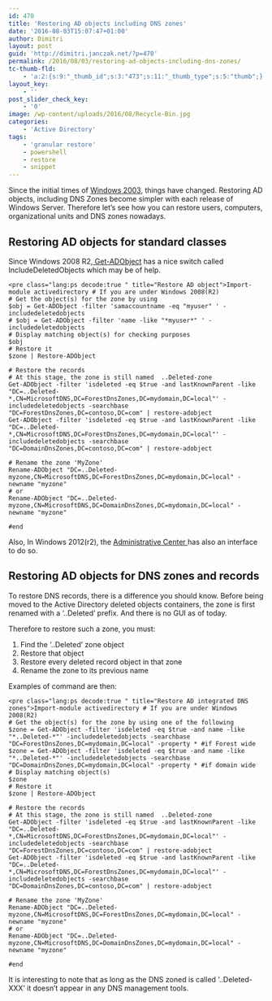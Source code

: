 ```yaml
---
id: 470
title: 'Restoring AD objects including DNS zones'
date: '2016-08-03T15:07:47+01:00'
author: Dimitri
layout: post
guid: 'http://dimitri.janczak.net/?p=470'
permalink: /2016/08/03/restoring-ad-objects-including-dns-zones/
tc-thumb-fld:
    - 'a:2:{s:9:"_thumb_id";s:3:"473";s:11:"_thumb_type";s:5:"thumb";}'
layout_key:
    - ''
post_slider_check_key:
    - '0'
image: /wp-content/uploads/2016/08/Recycle-Bin.jpg
categories:
    - 'Active Directory'
tags:
    - 'granular restore'
    - powershell
    - restore
    - snippet
---
```


Since the initial times of [Windows 2003](https://msdn.microsoft.com/en-us/library/ms677923(v=vs.85).aspx), things have changed. Restoring AD objects, including DNS Zones become simpler with each release of Windows Server. Therefore let’s see how you can restore users, computers, organizational units and DNS zones nowadays.

## Restoring AD objects for standard classes

Since Windows 2008 R2,[ Get-ADObject](https://technet.microsoft.com/en-us/library/ee617198.aspx) has a nice switch called IncludeDeletedObjects which may be of help.

```
<pre class="lang:ps decode:true " title="Restore AD object">Import-module activedirectory # If you are under Windows 2008(R2)
# Get the object(s) for the zone by using
$obj = Get-ADObject -filter 'samaccountname -eq "myuser" ' -includedeletedobjects
# $obj = Get-ADObject -filter 'name -like "*myuser*" ' -includedeletedobjects
# Display matching object(s) for checking purposes
$obj
# Restore it
$zone | Restore-ADObject

# Restore the records
# At this stage, the zone is still named  ..Deleted-zone
Get-ADObject -filter 'isdeleted -eq $true -and lastKnownParent -like "DC=..Deleted-*,CN=MicrosoftDNS,DC=ForestDnsZones,DC=mydomain,DC=local"' -includedeletedobjects -searchbase "DC=ForestDnsZones,DC=contoso,DC=com" | restore-adobject
Get-ADObject -filter 'isdeleted -eq $true -and lastKnownParent -like "DC=..Deleted-*,CN=MicrosoftDNS,DC=ForestDnsZones,DC=mydomain,DC=local"' -includedeletedobjects -searchbase "DC=DomainDnsZones,DC=contoso,DC=com" | restore-adobject

# Rename the zone 'MyZone'
Rename-ADObject "DC=..Deleted-myzone,CN=MicrosoftDNS,DC=ForestDnsZones,DC=mydomain,DC=local" -newname "myzone"
# or
Rename-ADObject "DC=..Deleted-myzone,CN=MicrosoftDNS,DC=DomainDnsZones,DC=mydomain,DC=local" -newname "myzone"

#end
```

Also, In Windows 2012(r2), the [Administrative Center ](https://technet.microsoft.com/en-us/windows-server-docs/identity/ad-ds/get-started/adac/advanced-ad-ds-management-using-active-directory-administrative-center--level-200-)has also an interface to do so.

## Restoring AD objects for DNS zones and records

To restore DNS records, there is a difference you should know. Before being moved to the Active Directory deleted objects containers, the zone is first renamed with a ‘..Deleted’ prefix. And there is no GUI as of today.

Therefore to restore such a zone, you must:

1. Find the ‘..Deleted’ zone object
2. Restore that object
3. Restore every deleted record object in that zone
4. Rename the zone to its previous name

Examples of command are then:

```
<pre class="lang:ps decode:true " title="Restore AD integrated DNS zones">Import-module activedirectory # If you are under Windows 2008(R2)
# Get the object(s) for the zone by using one of the following 
$zone = Get-ADObject -filter 'isdeleted -eq $true -and name -like "*..Deleted-*"' -includedeletedobjects -searchbase "DC=ForestDnsZones,DC=mydomain,DC=local" -property * #if Forest wide
$zone = Get-ADObject -filter 'isdeleted -eq $true -and name -like "*..Deleted-*"' -includedeletedobjects -searchbase "DC=DomainDnsZones,DC=mydomain,DC=local" -property * #if domain wide
# Display matching object(s)
$zone
# Restore it
$zone | Restore-ADObject

# Restore the records
# At this stage, the zone is still named  ..Deleted-zone
Get-ADObject -filter 'isdeleted -eq $true -and lastKnownParent -like "DC=..Deleted-*,CN=MicrosoftDNS,DC=ForestDnsZones,DC=mydomain,DC=local"' -includedeletedobjects -searchbase "DC=ForestDnsZones,DC=contoso,DC=com" | restore-adobject
Get-ADObject -filter 'isdeleted -eq $true -and lastKnownParent -like "DC=..Deleted-*,CN=MicrosoftDNS,DC=ForestDnsZones,DC=mydomain,DC=local"' -includedeletedobjects -searchbase "DC=DomainDnsZones,DC=contoso,DC=com" | restore-adobject

# Rename the zone 'MyZone'
Rename-ADObject "DC=..Deleted-myzone,CN=MicrosoftDNS,DC=ForestDnsZones,DC=mydomain,DC=local" -newname "myzone"
# or
Rename-ADObject "DC=..Deleted-myzone,CN=MicrosoftDNS,DC=DomainDnsZones,DC=mydomain,DC=local" -newname "myzone"

#end
```

It is interesting to note that as long as the DNS zoned is called ‘..Deleted-XXX’ it doesn’t appear in any DNS management tools.